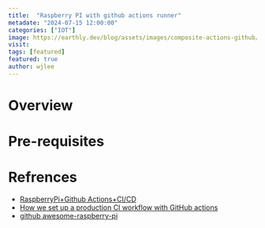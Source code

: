 ```yaml
---
title:  "Raspberry PI with github actions runner"
metadate: "2024-07-15 12:00:00"
categories: ["IOT"]
image: https://earthly.dev/blog/assets/images/composite-actions-github/workflow.png
visit:
tags: [featured]
featured: true
author: wjlee
---
```


# Overview



# Pre-requisites


# Refrences
* [RaspberryPi+Github Actions+CI/CD](https://pabluc.medium.com/raspberrypi-github-actions-ci-cd-1dc098b4c7d3)
* [How we set up a production CI workflow with GitHub actions](https://insights.project-a.com/how-we-set-up-a-production-ci-workflow-with-github-actions/)
* [github awesome-raspberry-pi](https://github.com/thibmaek/awesome-raspberry-pi)
